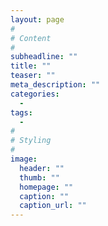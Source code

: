 ```yaml
---
layout: page
#
# Content
#
subheadline: ""
title: ""
teaser: ""
meta_description: ""
categories:
  -
tags:
  -
#
# Styling
#
image:
  header: ""
  thumb: ""
  homepage: ""
  caption: ""
  caption_url: ""
---
```




 [1]: #
 [2]: #
 [3]: #
 [4]: #
 [5]: #
 [6]: #
 [7]: #
 [8]: #
 [9]: #
 [10]: #
